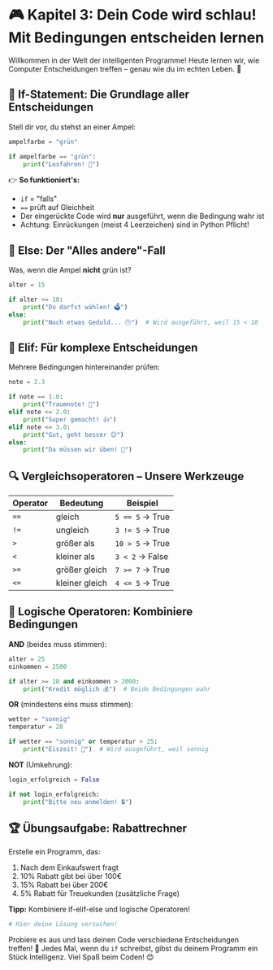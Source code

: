 # 🎮 Kapitel 3: Dein Code wird schlau! Mit Bedingungen entscheiden lernen

Willkommen in der Welt der intelligenten Programme! Heute lernen wir, wie Computer Entscheidungen treffen – genau wie du im echten Leben. 🧠

## 🚦 If-Statement: Die Grundlage aller Entscheidungen

Stell dir vor, du stehst an einer Ampel:

```python
ampelfarbe = "grün"

if ampelfarbe == "grün":
    print("Losfahren! 🚗")
```

👉 **So funktioniert's:**

- `if` = "falls"
- `==` prüft auf Gleichheit
- Der eingerückte Code wird **nur** ausgeführt, wenn die Bedingung wahr ist
- Achtung: Einrückungen (meist 4 Leerzeichen) sind in Python Pflicht!

## 🚧 Else: Der "Alles andere"-Fall

Was, wenn die Ampel **nicht** grün ist?

```python
alter = 15

if alter >= 18:
    print("Du darfst wählen! 🗳️")
else:
    print("Noch etwas Geduld... 🕒")  # Wird ausgeführt, weil 15 < 18
```

## 🔄 Elif: Für komplexe Entscheidungen

Mehrere Bedingungen hintereinander prüfen:

```python
note = 2.3

if note == 1.0:
    print("Traumnote! 🌟")
elif note <= 2.0:
    print("Super gemacht! 👍")
elif note <= 3.0:
    print("Gut, geht besser 😊")
else:
    print("Da müssen wir üben! 💪")
```

## 🔍 Vergleichsoperatoren – Unsere Werkzeuge

| Operator | Bedeutung      | Beispiel        |
| -------- | -------------- | --------------- |
| `==`     | gleich         | `5 == 5` → True |
| `!=`     | ungleich       | `3 != 5` → True |
| `>`      | größer als     | `10 > 5` → True |
| `<`      | kleiner als    | `3 < 2` → False |
| `>=`     | größer gleich  | `7 >= 7` → True |
| `<=`     | kleiner gleich | `4 <= 5` → True |

## 🧩 Logische Operatoren: Kombiniere Bedingungen

**AND** (beides muss stimmen):

```python
alter = 25
einkommen = 2500

if alter >= 18 and einkommen > 2000:
    print("Kredit möglich 💰")  # Beide Bedingungen wahr
```

**OR** (mindestens eins muss stimmen):

```python
wetter = "sonnig"
temperatur = 28

if wetter == "sonnig" or temperatur > 25:
    print("Eiszeit! 🍦")  # Wird ausgeführt, weil sonnig
```

**NOT** (Umkehrung):

```python
login_erfolgreich = False

if not login_erfolgreich:
    print("Bitte neu anmelden! 🔒")
```

## 🏆 Übungsaufgabe: Rabattrechner

Erstelle ein Programm, das:

1. Nach dem Einkaufswert fragt
2. 10% Rabatt gibt bei über 100€
3. 15% Rabatt bei über 200€
4. 5% Rabatt für Treuekunden (zusätzliche Frage)

**Tipp:** Kombiniere if-elif-else und logische Operatoren!

```python
# Hier deine Lösung versuchen!
```

Probiere es aus und lass deinen Code verschiedene Entscheidungen treffen! 🚀 Jedes Mal, wenn du `if` schreibst, gibst du deinem Programm ein Stück Intelligenz. Viel Spaß beim Coden! 😊
